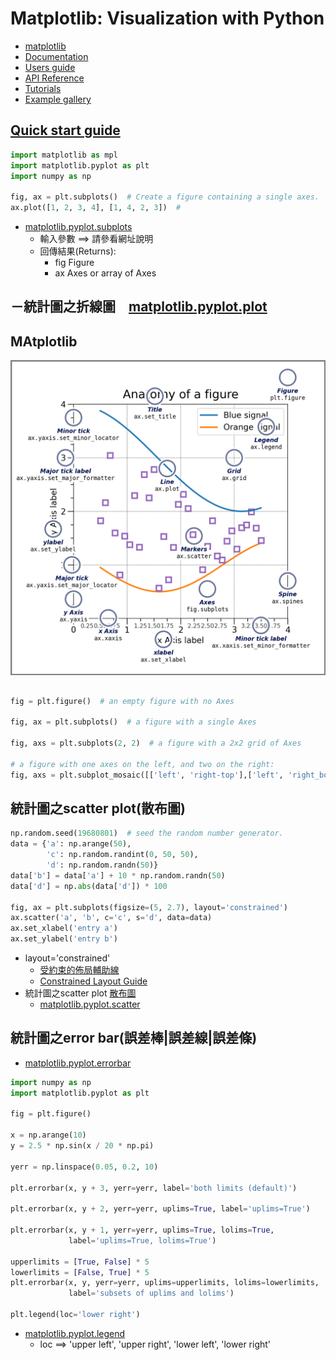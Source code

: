 # Matplotlib: Visualization with Python
- [matplotlib](https://matplotlib.org/)
- [Documentation](https://matplotlib.org/stable/index.html)
- [Users guide](https://matplotlib.org/stable/users/index.html)
- [API Reference](https://matplotlib.org/stable/api/index.html)
- [Tutorials](https://matplotlib.org/stable/tutorials/index.html)
- [Example gallery](https://matplotlib.org/stable/gallery/index.html)

## [Quick start guide](https://matplotlib.org/stable/tutorials/introductory/quick_start.html)
```python
import matplotlib as mpl
import matplotlib.pyplot as plt
import numpy as np

fig, ax = plt.subplots()  # Create a figure containing a single axes.
ax.plot([1, 2, 3, 4], [1, 4, 2, 3])  #
```

- [matplotlib.pyplot.subplots](https://matplotlib.org/stable/api/_as_gen/matplotlib.pyplot.subplots.html)
  - 輸入參數 ==> 請參看網址說明
  - 回傳結果(Returns): 
    - fig Figure
    - ax Axes or array of Axes

－統計圖之折線圖　[matplotlib.pyplot.plot](https://matplotlib.org/stable/api/_as_gen/matplotlib.pyplot.plot.html)
  -

## MAtplotlib
![matplotlib.png](./matplotlib.png)

## 
```python
fig = plt.figure()  # an empty figure with no Axes

fig, ax = plt.subplots()  # a figure with a single Axes

fig, axs = plt.subplots(2, 2)  # a figure with a 2x2 grid of Axes

# a figure with one axes on the left, and two on the right:
fig, axs = plt.subplot_mosaic([['left', 'right-top'],['left', 'right_bottom']])
```


## 統計圖之scatter plot(散布圖)
```python
np.random.seed(19680801)  # seed the random number generator.
data = {'a': np.arange(50),
        'c': np.random.randint(0, 50, 50),
        'd': np.random.randn(50)}
data['b'] = data['a'] + 10 * np.random.randn(50)
data['d'] = np.abs(data['d']) * 100

fig, ax = plt.subplots(figsize=(5, 2.7), layout='constrained')
ax.scatter('a', 'b', c='c', s='d', data=data)
ax.set_xlabel('entry a')
ax.set_ylabel('entry b')
```
- layout='constrained'
  - [受約束的佈局輔助線](https://www.osgeo.cn/matplotlib/tutorials/intermediate/constrainedlayout_guide.html)
  - [Constrained Layout Guide](https://matplotlib.org/stable/tutorials/intermediate/constrainedlayout_guide.html)
- 統計圖之scatter plot [散布圖](https://zh.wikipedia.org/wiki/%E6%95%A3%E5%B8%83%E5%9C%96)
  - [matplotlib.pyplot.scatter](https://matplotlib.org/stable/api/_as_gen/matplotlib.pyplot.scatter.html) 

## 統計圖之error bar(誤差棒|誤差線|誤差條)
- [matplotlib.pyplot.errorbar](https://matplotlib.org/stable/api/_as_gen/matplotlib.pyplot.errorbar.html)
```python
import numpy as np
import matplotlib.pyplot as plt

fig = plt.figure()

x = np.arange(10)
y = 2.5 * np.sin(x / 20 * np.pi)

yerr = np.linspace(0.05, 0.2, 10)

plt.errorbar(x, y + 3, yerr=yerr, label='both limits (default)')

plt.errorbar(x, y + 2, yerr=yerr, uplims=True, label='uplims=True')

plt.errorbar(x, y + 1, yerr=yerr, uplims=True, lolims=True,
             label='uplims=True, lolims=True')

upperlimits = [True, False] * 5
lowerlimits = [False, True] * 5
plt.errorbar(x, y, yerr=yerr, uplims=upperlimits, lolims=lowerlimits,
             label='subsets of uplims and lolims')

plt.legend(loc='lower right')
```
- [matplotlib.pyplot.legend](https://matplotlib.org/stable/api/_as_gen/matplotlib.pyplot.legend.html)
  - loc ==> 'upper left', 'upper right', 'lower left', 'lower right' 

##
```python


```


##
```python


```


##
```python


```


##
```python


```


##
```python


```
